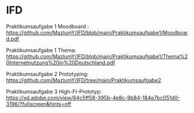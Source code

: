 # IFD
Praktikumsaufgabe 1 Moodboard : https://github.com/MazlumY/IFD/blob/main/Praktikumsaufgabe1/Moodboard.pdf

Praktikumsaufgabe 1 Thema: https://github.com/MazlumY/IFD/blob/main/Praktikumsaufgabe1/Thema%20Internetnutzung%20in%20Deutschland.pdf

Praktikumsaufgabe 2 Prototyping: https://github.com/MazlumY/IFD/tree/main/Praktikumsaufgabe2

Praktikumsaufgabe 3 High-FI-Prototyp: https://xd.adobe.com/view/64c5ff58-395b-4e8c-9b84-184e7bc051d0-3196/?fullscreen&hints=off